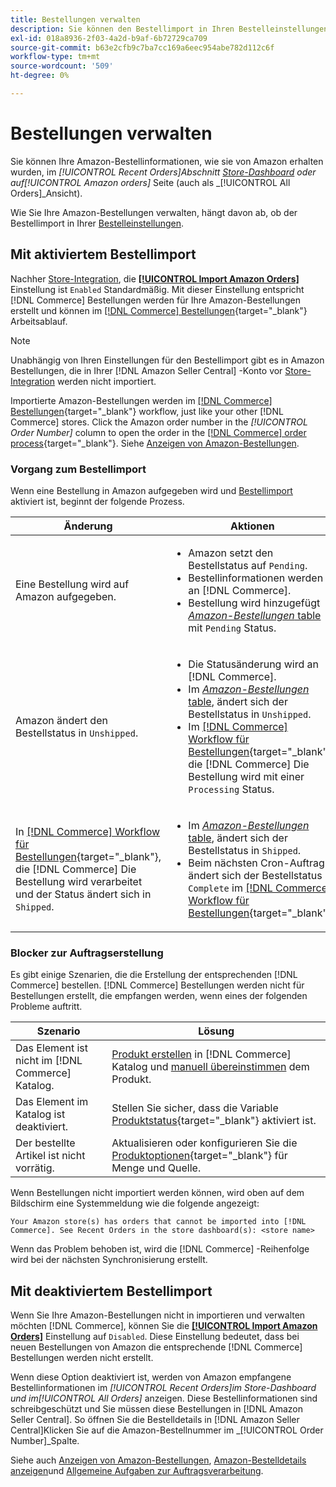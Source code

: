 ```yaml
---
title: Bestellungen verwalten
description: Sie können den Bestellimport in Ihren Bestelleinstellungen aktivieren, um Ihre Amazon-Bestellungen einfacher von Ihrem Commerce-Administrator aus zu verwalten.
exl-id: 018a8936-2f03-4a2d-b9af-6b72729ca709
source-git-commit: b63e2cfb9c7ba7cc169a6eec954abe782d112c6f
workflow-type: tm+mt
source-wordcount: '509'
ht-degree: 0%

---
```


# Bestellungen verwalten

Sie können Ihre Amazon-Bestellinformationen, wie sie von Amazon erhalten wurden, im _[!UICONTROL Recent Orders]_Abschnitt [Store-Dashboard](./amazon-store-dashboard.md) oder auf_[!UICONTROL Amazon orders]_ Seite (auch als _[!UICONTROL All Orders]_Ansicht).

Wie Sie Ihre Amazon-Bestellungen verwalten, hängt davon ab, ob der Bestellimport in Ihrer [Bestelleinstellungen](./order-settings.md#configure-order-settings).

## Mit aktiviertem Bestellimport

Nachher [Store-Integration](./store-integration.md), die [**[!UICONTROL Import Amazon Orders]**](./order-settings.md#configure-order-settings) Einstellung ist `Enabled` Standardmäßig. Mit dieser Einstellung entspricht [!DNL Commerce] Bestellungen werden für Ihre Amazon-Bestellungen erstellt und können im [[!DNL Commerce] Bestellungen](https://docs.magento.com/user-guide/sales/orders.html){target="_blank"} Arbeitsablauf.

>[!NOTE]
>
>Unabhängig von Ihren Einstellungen für den Bestellimport gibt es in Amazon Bestellungen, die in Ihrer [!DNL Amazon Seller Central] -Konto vor [Store-Integration](./store-integration.md) werden nicht importiert.

Importierte Amazon-Bestellungen werden im [[!DNL Commerce] Bestellungen](https://docs.magento.com/user-guide/sales/orders.html){target="_blank"} workflow, just like your other [!DNL Commerce] stores. Click the Amazon order number in the *[!UICONTROL Order Number]* column to open the order in the [[!DNL Commerce] order process](https://docs.magento.com/user-guide/sales/order-processing.html#order-view-descriptions){target="_blank"}. Siehe [Anzeigen von Amazon-Bestellungen](./amazon-orders-all.md).

### Vorgang zum Bestellimport

Wenn eine Bestellung in Amazon aufgegeben wird und [Bestellimport](./order-settings.md) aktiviert ist, beginnt der folgende Prozess.

| Änderung | Aktionen |
|---|---|
| Eine Bestellung wird auf Amazon aufgegeben. | <ul><li>Amazon setzt den Bestellstatus auf `Pending`.</li><li>Bestellinformationen werden an [!DNL Commerce].</li><li>Bestellung wird hinzugefügt [_Amazon-Bestellungen_ table](./amazon-orders-all.md) mit `Pending` Status.</li></ul> |
| Amazon ändert den Bestellstatus in `Unshipped`. | <ul><li>Die Statusänderung wird an [!DNL Commerce].</li><li>Im [_Amazon-Bestellungen_ table](./amazon-orders-all.md), ändert sich der Bestellstatus in `Unshipped`.</li><li>Im [[!DNL Commerce] Workflow für Bestellungen](https://docs.magento.com/user-guide/sales/orders.html){target="_blank"}, die [!DNL Commerce] Die Bestellung wird mit einer `Processing` Status.</li></ul> |
| In [[!DNL Commerce] Workflow für Bestellungen](https://docs.magento.com/user-guide/sales/orders.html){target="_blank"}, die [!DNL Commerce] Die Bestellung wird verarbeitet und der Status ändert sich in `Shipped`. | <ul><li>Im [_Amazon-Bestellungen_ table](./amazon-orders-all.md), ändert sich der Bestellstatus in `Shipped`.</li><li>Beim nächsten Cron-Auftrag ändert sich der Bestellstatus in `Complete` im [[!DNL Commerce] Workflow für Bestellungen](https://docs.magento.com/user-guide/sales/orders.html){target="_blank"}.</li></ul> |

### Blocker zur Auftragserstellung

Es gibt einige Szenarien, die die Erstellung der entsprechenden [!DNL Commerce] bestellen. [!DNL Commerce] Bestellungen werden nicht für Bestellungen erstellt, die empfangen werden, wenn eines der folgenden Probleme auftritt.

| Szenario | Lösung |
|---|---|
| Das Element ist nicht im [!DNL Commerce] Katalog. | [Produkt erstellen](./creating-assigning-catalog-products.md) in [!DNL Commerce] Katalog und [manuell übereinstimmen](./creating-assigning-catalog-products.md) dem Produkt. |
| Das Element im Katalog ist deaktiviert. | Stellen Sie sicher, dass die Variable [Produktstatus](https://docs.magento.com/user-guide/catalog/inventory-product-stock-options.html){target="_blank"} aktiviert ist. |
| Der bestellte Artikel ist nicht vorrätig. | Aktualisieren oder konfigurieren Sie die [Produktoptionen](https://docs.magento.com/user-guide/catalog/inventory-product-stock-options.html){target="_blank"} für Menge und Quelle. |

Wenn Bestellungen nicht importiert werden können, wird oben auf dem Bildschirm eine Systemmeldung wie die folgende angezeigt:

`Your Amazon store(s) has orders that cannot be imported into [!DNL Commerce]. See Recent Orders in the store dashboard(s): <store name>`

Wenn das Problem behoben ist, wird die [!DNL Commerce] -Reihenfolge wird bei der nächsten Synchronisierung erstellt.

## Mit deaktiviertem Bestellimport

Wenn Sie Ihre Amazon-Bestellungen nicht in importieren und verwalten möchten [!DNL Commerce], können Sie die [**[!UICONTROL Import Amazon Orders]**](./order-settings.md#configure-order-settings) Einstellung auf `Disabled`. Diese Einstellung bedeutet, dass bei neuen Bestellungen von Amazon die entsprechende [!DNL Commerce] Bestellungen werden nicht erstellt.

Wenn diese Option deaktiviert ist, werden von Amazon empfangene Bestellinformationen im _[!UICONTROL Recent Orders]_im Store-Dashboard und im_[!UICONTROL All Orders]_ anzeigen. Diese Bestellinformationen sind schreibgeschützt und Sie müssen diese Bestellungen in [!DNL Amazon Seller Central]. So öffnen Sie die Bestelldetails in [!DNL Amazon Seller Central]Klicken Sie auf die Amazon-Bestellnummer im _[!UICONTROL Order Number]_Spalte.

Siehe auch [Anzeigen von Amazon-Bestellungen](./amazon-orders-all.md), [Amazon-Bestelldetails anzeigen](./amazon-order-details.md)und [Allgemeine Aufgaben zur Auftragsverarbeitung](./common-order-processing.md).
